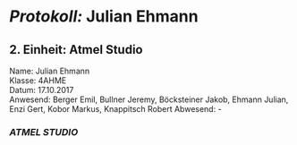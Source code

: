 # *Protokoll:* Julian Ehmann  

## **2. Einheit: Atmel Studio**  
 Name: Julian Ehmann  
 Klasse: 4AHME  
 Datum: 17.10.2017  
 Anwesend: Berger Emil, Bullner Jeremy, Böcksteiner Jakob, Ehmann Julian, Enzi Gert, Kobor Markus, Knappitsch Robert
 Abwesend: -
 
### *ATMEL STUDIO*
